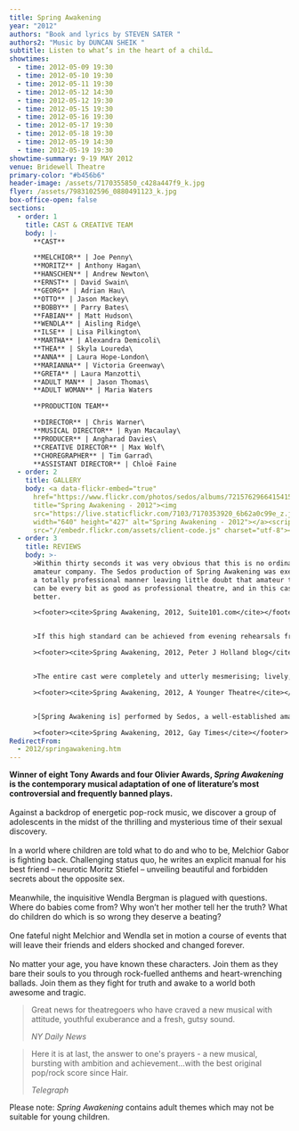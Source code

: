 ```yaml
---
title: Spring Awakening
year: "2012"
authors: "Book and lyrics by STEVEN SATER "
authors2: "Music by DUNCAN SHEIK "
subtitle: Listen to what’s in the heart of a child…
showtimes:
  - time: 2012-05-09 19:30
  - time: 2012-05-10 19:30
  - time: 2012-05-11 19:30
  - time: 2012-05-12 14:30
  - time: 2012-05-12 19:30
  - time: 2012-05-15 19:30
  - time: 2012-05-16 19:30
  - time: 2012-05-17 19:30
  - time: 2012-05-18 19:30
  - time: 2012-05-19 14:30
  - time: 2012-05-19 19:30
showtime-summary: 9-19 MAY 2012
venue: Bridewell Theatre
primary-color: "#b456b6"
header-image: /assets/7170355850_c428a447f9_k.jpg
flyer: /assets/7983102596_0880491123_k.jpg
box-office-open: false
sections:
  - order: 1
    title: CAST & CREATIVE TEAM
    body: |-
      **CAST**

      **MELCHIOR** | Joe Penny\
      **MORITZ** | Anthony Hagan\
      **HANSCHEN** | Andrew Newton\
      **ERNST** | David Swain\
      **GEORG** | Adrian Hau\
      **OTTO** | Jason Mackey\
      **BOBBY** | Parry Bates\
      **FABIAN** | Matt Hudson\
      **WENDLA** | Aisling Ridge\
      **ILSE** | Lisa Pilkington\
      **MARTHA** | Alexandra Demicoli\
      **THEA** | Skyla Loureda\
      **ANNA** | Laura Hope-London\
      **MARIANNA** | Victoria Greenway\
      **GRETA** | Laura Manzotti\
      **ADULT MAN** | Jason Thomas\
      **ADULT WOMAN** | Maria Waters

      **PRODUCTION TEAM**

      **DIRECTOR** | Chris Warner\
      **MUSICAL DIRECTOR** | Ryan Macaulay\
      **PRODUCER** | Angharad Davies\
      **CREATIVE DIRECTOR** | Max Wolf\
      **CHOREGRAPHER** | Tim Garrad\
      **ASSISTANT DIRECTOR** | Chloë Faine
  - order: 2
    title: GALLERY
    body: <a data-flickr-embed="true"
      href="https://www.flickr.com/photos/sedos/albums/72157629664154156"
      title="Spring Awakening - 2012"><img
      src="https://live.staticflickr.com/7103/7170353920_6b62a0c99e_z.jpg"
      width="640" height="427" alt="Spring Awakening - 2012"></a><script async
      src="//embedr.flickr.com/assets/client-code.js" charset="utf-8"></script>
  - order: 3
    title: REVIEWS
    body: >-
      >Within thirty seconds it was very obvious that this is no ordinary
      amateur company. The Sedos production of Spring Awakening was executed in
      a totally professional manner leaving little doubt that amateur theatre
      can be every bit as good as professional theatre, and in this case, even
      better.

      ><footer><cite>Spring Awakening, 2012, Suite101.com</cite></footer>


      >If this high standard can be achieved from evening rehearsals from a cast of enthusiasts then I think producers and actors across the profession may need to pull their socks up and take note.

      ><footer><cite>Spring Awakening, 2012, Peter J Holland blog</cite></footer>


      >The entire cast were completely and utterly mesmerising; lively, engaging and full of energy. Every single cast member gave a strong all-round performance, but it was the singing that really made this a night to remember, the harmonies absolutely gave me chills… this production of Spring Awakeningis smart, sexy and seriously packs a punch. Don’t miss it.

      ><footer><cite>Spring Awakening, 2012, A Younger Theatre</cite></footer>


      >[Spring Awakening is] performed by Sedos, a well-established amateur company who strive to produce theatre which can stand shoulder to shoulder with professional productions. In that, Spring Awakening succeeds admirably.

      ><footer><cite>Spring Awakening, 2012, Gay Times</cite></footer>
RedirectFrom:
  - 2012/springawakening.htm
---
```

**Winner of eight Tony Awards and four Olivier Awards, *Spring Awakening* is the contemporary musical adaptation of one of literature’s most controversial and frequently banned plays.**\
\
Against a backdrop of energetic pop-rock music, we discover a group of adolescents in the midst of the thrilling and mysterious time of their sexual discovery.\
\
In a world where children are told what to do and who to be, Melchior Gabor is fighting back. Challenging status quo, he writes an explicit manual for his best friend – neurotic Moritz Stiefel – unveiling beautiful and forbidden secrets about the opposite sex.\
\
Meanwhile, the inquisitive Wendla Bergman is plagued with questions. Where do babies come from? Why won’t her mother tell her the truth? What do children do which is so wrong they deserve a beating?\
\
One fateful night Melchior and Wendla set in motion a course of events that will leave their friends and elders shocked and changed forever.\
\
No matter your age, you have known these characters. Join them as they bare their souls to you through rock-fuelled anthems and heart-wrenching ballads. Join them as they fight for truth and awake to a world both awesome and tragic.

>Great news for theatregoers who have craved a new musical with attitude, youthful exuberance and a fresh, gutsy sound.
><footer><cite>NY Daily News</cite></footer>

>Here it is at last, the answer to one's prayers - a new musical, bursting with ambition and achievement…with the best original pop/rock score since Hair.
><footer><cite>Telegraph</cite></footer>

Please note: *Spring Awakening* contains adult themes which may not be suitable for young children.